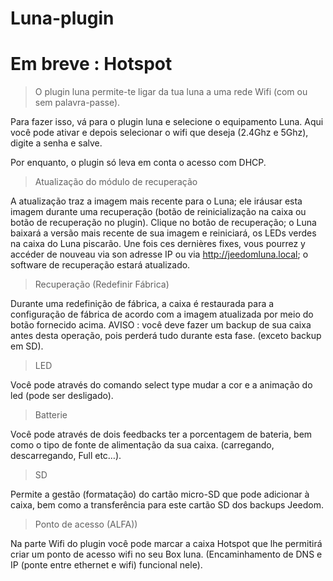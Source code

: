 # Luna-plugin

# Em breve : Hotspot

> O plugin luna permite-te ligar da tua luna a uma rede Wifi (com ou sem palavra-passe).

Para fazer isso, vá para o plugin luna e selecione o equipamento Luna. Aqui você pode ativar e depois selecionar o wifi que deseja (2.4Ghz e 5Ghz), digite a senha e salve.

Por enquanto, o plugin só leva em conta o acesso com DHCP.

> Atualização do módulo de recuperação

A atualização traz a imagem mais recente para o Luna; ele iráusar esta imagem durante uma recuperação (botão de reinicialização na caixa ou botão de recuperação no plugin).
Clique no botão de recuperação; o Luna baixará a versão mais recente de sua imagem e reiniciará, os LEDs verdes na caixa do Luna piscarão. 
Une fois ces dernières fixes, vous pourrez y accéder de nouveau via son adresse IP ou via http://jeedomluna.local; o software de recuperação estará atualizado.

> Recuperação (Redefinir Fábrica)

Durante uma redefinição de fábrica, a caixa é restaurada para a configuração de fábrica de acordo com a imagem atualizada por meio do botão fornecido acima. AVISO : você deve fazer um backup de sua caixa antes desta operação, pois perderá tudo durante esta fase. (exceto backup em SD).

> LED

Você pode através do comando select type mudar a cor e a animação do led (pode ser desligado).

> Batterie

Você pode através de dois feedbacks ter a porcentagem de bateria, bem como o tipo de fonte de alimentação da sua caixa. (carregando, descarregando, Full etc…).

> SD

Permite a gestão (formatação) do cartão micro-SD que pode adicionar à caixa, bem como a transferência para este cartão SD dos backups Jeedom.

> Ponto de acesso (ALFA))

Na parte Wifi do plugin você pode marcar a caixa Hotspot que lhe permitirá criar um ponto de acesso wifi no seu Box luna. (Encaminhamento de DNS e IP (ponte entre ethernet e wifi) funcional nele).